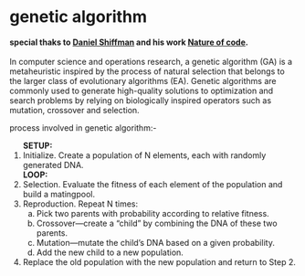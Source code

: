 # genetic algorithm
<b>special thaks to <a href="https://shiffman.net/">Daniel Shiffman</a> and his work <a href="https://thecodingtrain.com/learning/nature-of-code/">Nature of code</a>.</b><br><br>
In computer science and operations research, a genetic algorithm (GA) is a metaheuristic inspired by the process of natural selection that belongs to the larger class of evolutionary algorithms (EA). Genetic algorithms are commonly used to generate high-quality solutions to optimization and search problems by relying on biologically inspired operators such as mutation, crossover and selection.

process involved in genetic algorithm:-<br>
<ol>
<b>SETUP:</b>
  <li>Initialize. Create a population of N elements, each with randomly generated DNA.</li>
<b>LOOP:</b>
  <li>Selection. Evaluate the fitness of each element of the population and build a matingpool.</li>
  <li>Reproduction. Repeat N times:
    <ol type="a">
      <li>Pick two parents with probability according to relative fitness.</li>
      <li>Crossover—create a “child” by combining the DNA of these two parents.</li>
      <li>Mutation—mutate the child’s DNA based on a given probability.</li>
      <li>Add the new child to a new population.</li>
    </ol>
  </li>
  <li>Replace the old population with the new population and return to Step 2.</li>
</ol>
